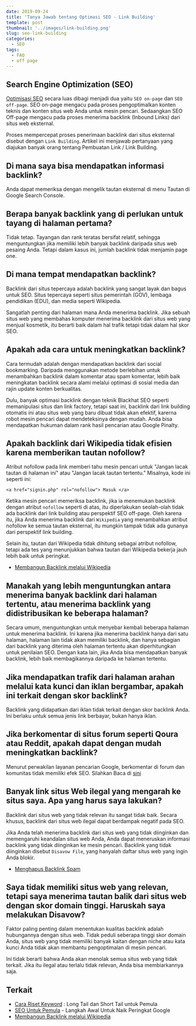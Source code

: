```yaml
---
date: 2019-09-24
title: 'Tanya Jawab tentang Optimasi SEO - Link Building'
template: post
thumbnail: '../images/link-building.png'
slug: seo-link-building
categories:
  - SEO
tags:
  - FAQ
  - off page
---
```


## Search Engine Optimization (SEO) 

[Optimisasi SEO](https://www.aradechoco.com/SEO-untuk-pemula/) secara luas dibagi menjadi dua yaitu `SEO on-page` dan `SEO off-page`. SEO on-page mengacu pada proses pengoptimalkan konten teknis dan konten situs web Anda untuk mesin pencari. Sedaangkan SEO Off-page mengacu pada proses menerima backlink (Inbound Links) dari situs web eksternal.

Proses mempercepat proses penerimaan backlink dari situs eksternal disebut dengan `Link Building`. Artikel ini menjawab pertanyaan yang diajukan banyak orang tentang Pembuatan Link / Link Building.

## Di mana saya bisa mendapatkan informasi backlink?

Anda dapat memeriksa dengan mengelik tautan eksternal di menu Tautan di Google Search Console.

## Berapa banyak backlink yang di perlukan untuk tayang di halaman pertama?

Tidak tetap. Tayangan dan rank teratas bersifat relatif, sehingga menguntungkan jika memiliki lebih banyak backlink daripada situs web pesaing Anda. Tetapi dalam kasus ini, jumlah backlink tidak menjamin page one.

##  Di mana tempat mendapatkan backlink?

Backlink dari situs tepercaya adalah backlink yang sangat layak dan bagus untuk SEO. Situs tepercaya seperti situs pemerintah (GOV), lembaga pendidikan (EDU), dan media seperti Wikipedia.

Sangatlah penting dari halaman mana Anda menerima backlink. Jika sebuah situs web yang membahas komputer menerima backlink dari situs web yang menjual kosmetik, itu berarti baik dalam hal trafik tetapi tidak dalam hal skor SEO.

## Apakah ada cara untuk meningkatkan backlink?

Cara termudah adalah dengan mendapatkan backlink dari social bookmarking. Daripada menggunakan metode berlebihan untuk menambahkan backlink dalam komentar atau spam komentar, lebih baik meningkatan backlink secara alami melalui optimasi di sosial  media dan rajin update konten berkualitas.

Dulu, banyak optimasi backlink dengan teknik Blackhat SEO seperti memanipulasi situs dan link factory, tetapi saat ini, backlink dari link building otomatis ini atau situs web yang baru dibuat tidak akan efektif, karerna robot mesin pencari dapat mendeteksinya dengan mudah. Anda bisa mendapatkan hukuman dalam rank hasil pencarian atau Google Pinalty.

## Apakah backlink dari Wikipedia tidak efisien karena memberikan tautan nofollow?

Atribut nofollow pada link memberi tahu mesin pencari untuk "Jangan lacak tautan di halaman ini" atau "Jangan lacak tautan tertentu." Misalnya, kode ini seperti ini:

```
<a href="signin.php" rel="nofollow"> Masuk </a>
```

Ketika mesin pencari memeriksa backlink, jika ia menemukan backlink dengan atribut `nofollow` seperti di atas, itu diperlakukan seolah-olah tidak ada backlink dari link building atau perspektif SEO off-page. Oleh karena itu, jika Anda menerima backlink dari `Wikipedia` yang menambahkan atribut nofollow ke semua tautan eksternal, itu mungkin tampak tidak ada gunanya dari perspektif link building.

Selain itu, tautan dari Wikipedia tidak dihitung sebagai atribut nofollow, tetapi ada tes yang menunjukkan bahwa tautan dari Wikipedia bekerja jauh lebih baik untuk peringkat. 

- [Membangun Backlink melalui Wikipedia](https://www.aradechoco.com/backlink-melalui-wikipedia/)

## Manakah yang lebih menguntungkan antara menerima banyak backlink dari halaman tertentu, atau menerima backlink yang didistribusikan ke beberapa halaman?

Secara umum, menguntungkan untuk menyebar kembali beberapa halaman untuk menerima backlink. Ini karena jika menerima backlink hanya dari satu halaman, halaman lain tidak akan memiliki backlink, dan hanya sebagian dari backlink yang diterima oleh halaman tertentu akan diperhitungkan untuk penilaian SEO. Dengan kata lain, jika Anda bisa mendapatkan banyak backlink, lebih baik membagikannya daripada ke halaman tertentu.

## Jika mendapatkan trafik dari halaman arahan melalui kata kunci dan iklan bergambar, apakah ini terkait dengan skor backlink?

Backlink yang didapatkan dari iklan tidak terkait dengan skor backlink Anda. Ini berlaku untuk semua jenis link berbayar, bukan hanya iklan.

## Jika berkomentar di situs forum seperti Qoura atau Reddit, apakah dapat dengan mudah meningkatkan backlink?

Menurut perwakilan layanan pencarian Google, berkomentar di forum dan komunitas tidak memiliki efek SEO.
Silahkan Baca di [sini](https://www.seroundtable.com/google-link-spam-forum-comments-bad-25881.html)

## Banyak link situs Web ilegal yang mengarah ke situs saya. Apa yang harus saya lakukan?

Backlink dari situs web yang tidak relevan itu sangat tidak baik. Secara khusus, backlink dari situs web ilegal dapat berdampak negatif pada SEO.

Jika Anda telah menerima backlink dari situs web yang tidak diinginkan dan memengaruhi keandalan situs web Anda, Anda dapat meneruskan informasi backlink yang tidak diinginkan ke mesin pencari. Backlink yang tidak diinginkan disebut `Disavow File`, yang hanyalah daftar situs web yang ingin Anda blokir. 

- [Menghapus Backlink Spam](https://www.aradechoco.com/menghapus-backlink-spam/)

## Saya tidak memiliki situs web yang relevan, tetapi saya menerima tautan balik dari situs web dengan skor domain tinggi. Haruskah saya melakukan Disavow?

Faktor paling penting dalam menentukan kualitas backlink adalah hubungannya dengan situs web. Tidak peduli seberapa tinggi skor domain Anda, situs web yang tidak memiliki banyak kaitan dengan niche atau kata kunci Anda tidak akan membantu pengoptimalan di mesin pencari.

Ini tidak berarti bahwa Anda akan menolak semua situs web yang tidak terkait. Jika itu ilegal atau terlalu tidak relevan, Anda bisa membiarkannya saja.

## Terkait 

- [Cara Riset Keyword](https://www.aradechoco.com/cara-riset-keyword-untuk-pemula/) : Long Tail dan Short Tail untuk Pemula
- [SEO Untuk Pemula](https://www.aradechoco.com/SEO-untuk-pemula/) - Langkah Awal Untuk Naik Peringkat Google 
- [Membangun Backlink melalui Wikipedia](https://www.aradechoco.com/backlink-melalui-wikipedia/)



